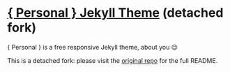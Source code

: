 # [{ Personal } Jekyll Theme](https://github.com/PanosSakkos/personal-jekyll-theme) (detached fork)
{ Personal } is a free responsive Jekyll theme, about you :wink:

This is a detached fork: please visit the [original repo](https://github.com/PanosSakkos/personal-jekyll-theme) for the full README.

